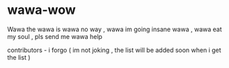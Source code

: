 # wawa-wow
Wawa the wawa is wawa no way , wawa im going insane wawa , wawa eat my soul , pls send me wawa help

contributors - i forgo ( im not joking , the list will be added soon when i get the list )
